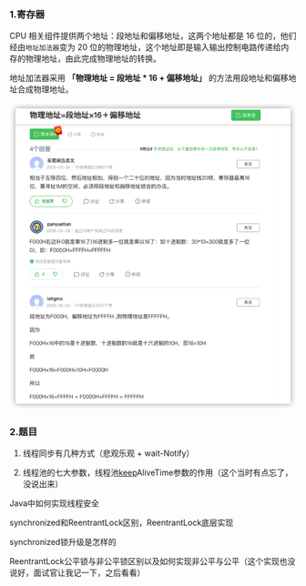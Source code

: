 ### 1.寄存器

CPU 相关组件提供两个地址：段地址和偏移地址，这两个地址都是 16 位的，他们经由`地址加法器`变为 20 位的物理地址，这个地址即是输入输出控制电路传递给内存的物理地址，由此完成物理地址的转换。

地址加法器采用 **「物理地址 = 段地址 \* 16 + 偏移地址」** 的方法用段地址和偏移地址合成物理地址。

![image-20210816164555316](os.assets/image-20210816164555316.png)







### 2.题目

1. 线程同步有几种方式（悲观乐观 + wait-Notify）





2. 线程池的七大参数，线程池[keep]()AliveTime参数的作用（这个当时有点忘了，没说出来） 

 Java中如何实现线程安全 

 synchronized和ReentrantLock区别，ReentrantLock底层实现 

 synchronized锁升级是怎样的 

 ReentrantLock公平锁与非公平锁区别以及如何实现非公平与公平（这个实现也没说好，面试官让我记一下，之后看看）